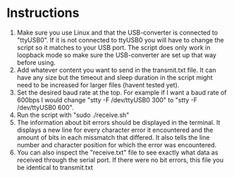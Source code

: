# Instructions
1. Make sure you use Linux and that the USB-converter is connected to "ttyUSB0". If it is not connected to ttyUSB0 you will have to change the script so it matches to your USB port. The script does only work in loopback mode so make sure the USB-converter are set up that way before using. 
2. Add whatever content you want to send in the transmit.txt file. It can have any size but the timeout and sleep duration in the script might need to be increased for larger files (havent tested yet).
3. Set the desired baud rate at the top. For example if I want a baud rate of 600bps I would change "stty -F /dev/ttyUSB0 300" to "stty -F /dev/ttyUSB0 600".
4. Run the script with "sudo ./receive.sh"
5. The information about bit errors should be displayed in the terminal. It displays a new line for every character error it encountered and the amount of bits in each missmatch that differed. It also tells the line number and character position for which the error was encountered. 
6. You can also inspect the "receive.txt" file to see exactly what data as received through the serial port. If there were no bit errors, this file you be identical to transmit.txt
